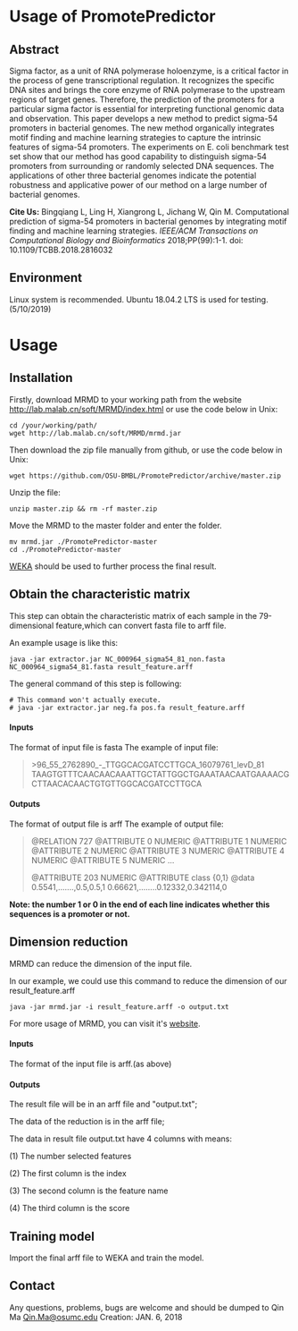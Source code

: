 # Usage of PromotePredictor
## Abstract
Sigma factor, as a unit of RNA polymerase holoenzyme, is a critical factor in the process of gene transcriptional regulation. It recognizes the specific DNA sites and brings the core enzyme of RNA polymerase to the upstream regions of target genes. Therefore, the prediction of the promoters for a particular sigma factor is essential for interpreting functional genomic data and observation. This paper develops a new method to predict sigma-54 promoters in bacterial genomes. The new method organically integrates motif finding and machine learning strategies to capture the intrinsic features of sigma-54 promoters. The experiments on E. coli benchmark test set show that our method has good capability to distinguish sigma-54 promoters from surrounding or randomly selected DNA sequences. The applications of other three bacterial genomes indicate the potential robustness and applicative power of our method on a large number of bacterial genomes. 

**Cite Us:** Bingqiang L, Ling H, Xiangrong L, Jichang W, Qin M. Computational prediction of sigma-54 promoters in bacterial genomes by integrating motif finding and machine learning strategies. *IEEE/ACM Transactions on Computational Biology and Bioinformatics* 
2018;PP(99):1-1. doi: 10.1109/TCBB.2018.2816032
## Environment
Linux system is recommended. Ubuntu 18.04.2 LTS is used for testing. (5/10/2019)

# Usage
## Installation

Firstly, download MRMD to your working path from the website http://lab.malab.cn/soft/MRMD/index.html or use the code below in Unix:

```
cd /your/working/path/
wget http://lab.malab.cn/soft/MRMD/mrmd.jar
```
Then download the zip file manually from github, or use the code below in Unix:
```
wget https://github.com/OSU-BMBL/PromotePredictor/archive/master.zip
```
Unzip the file:
```
unzip master.zip && rm -rf master.zip
```
Move the MRMD to the master folder and enter the folder.
```
mv mrmd.jar ./PromotePredictor-master
cd ./PromotePredictor-master
```
[WEKA](https://www.cs.waikato.ac.nz/~ml/weka/ "WEKA") should be used to further process the final result.

## Obtain the characteristic matrix

This step can obtain the characteristic matrix of each sample in the 79-dimensional feature,which can convert fasta file to arff file.

An example usage is like this:
```
java -jar extractor.jar NC_000964_sigma54_81_non.fasta NC_000964_sigma54_81.fasta result_feature.arff
```

The general command of this step is following:
```
# This command won't actually execute.
# java -jar extractor.jar neg.fa pos.fa result_feature.arff
```



#### Inputs

The format of input file is fasta
The example of input file:


>\>96_55_2762890_-_TTGGCACGATCCTTGCA_16079761_levD_81
>TAAGTGTTTCAACAACAAATTGCTATTGGCTGAAATAACAATGAAAACGCTTAACACAACTGTGTTGGCACGATCCTTGCA

#### Outputs

The format of output file is arff
The example of output file:


>@RELATION 727
>@ATTRIBUTE 0 NUMERIC
>@ATTRIBUTE 1 NUMERIC
>@ATTRIBUTE 2 NUMERIC
>@ATTRIBUTE 3 NUMERIC
>@ATTRIBUTE 4 NUMERIC
>@ATTRIBUTE 5 NUMERIC
>...
>
>@ATTRIBUTE 203 NUMERIC
>@ATTRIBUTE class {0,1}
>@data
>0.5541,.......,0.5,0.5,1
>0.66621,........0.12332,0.342114,0


**Note: the number 1 or 0 in the end of each line indicates whether this sequences is a promoter or not.** 

## Dimension reduction

MRMD can reduce the dimension of the input file.

In our example, we could use this command to reduce the dimension of our result_feature.arff
```
java -jar mrmd.jar -i result_feature.arff -o output.txt
```


For more usage of MRMD, you can visit it's [website](http://lab.malab.cn/soft/MRMD/index.html "website").


#### Inputs

The format of the input file is arff.(as above)

#### Outputs

The result file will be in an arff file and "output.txt";

The data of the reduction is in the arff file;

The data in result file output.txt  have 4 columns with means:
  
(1) The number selected features

(2) The first column is the index

(3) The second column is the feature name

(4) The third column is the score

## Training model

Import the final arff file to WEKA and train the model.


## Contact

Any questions, problems, bugs are welcome and should be dumped to
Qin Ma <Qin.Ma@osumc.edu>
Creation: JAN. 6, 2018
